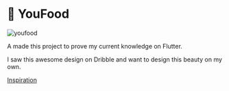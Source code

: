 # 🍎 YouFood

![youfood](https://user-images.githubusercontent.com/5286092/64707704-c6a7bb00-d489-11e9-910d-1b2da50495da.gif)

A made this project to prove my current knowledge on Flutter.

I saw this awesome design on Dribble and want to design this beauty on my own.

[Inspiration](https://dribbble.com/shots/6687016-Foody-Food-by-Subscription/attachments)
